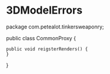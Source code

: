 # 3DModelErrors

package com.petealot.tinkersweaponry;

public class CommonProxy {

	public void reigsterRenders() {
	}

}


